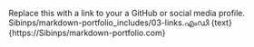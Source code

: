 Replace this with a link to your a GitHub or social media profile.
Sibinps/markdown-portfolio_includes/03-links.എംഡി
{text}{https://Sibinps/markdown-portfolio.com}
